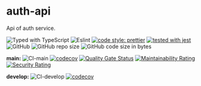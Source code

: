 # auth-api

Api of auth service.

![Typed with TypeScript](https://flat.badgen.net/badge/icon/Typed?icon=typescript&label&labelColor=blue&color=555555)
![Eslint](https://badgen.net/badge/eslint/airbnb/ff5a5f?icon=airbnb)
[![code style: prettier](https://img.shields.io/badge/code_style-prettier-ff69b4.svg)](https://github.com/prettier/prettier)
[![tested with jest](https://img.shields.io/badge/tested_with-jest-99424f.svg)](https://github.com/facebook/jest)
![GitHub](https://img.shields.io/github/license/rainbunny/auth-api)
![GitHub repo size](https://img.shields.io/github/repo-size/rainbunny/auth-api)
![GitHub code size in bytes](https://img.shields.io/github/languages/code-size/rainbunny/auth-api)

**main:**
![CI-main](https://github.com/rainbunny/auth-api/workflows/CI-main/badge.svg)
[![codecov](https://codecov.io/gh/rainbunny/auth-api/branch/main/graph/badge.svg)](https://codecov.io/gh/rainbunny/auth-api)
[![Quality Gate Status](https://sonarcloud.io/api/project_badges/measure?project=rainbunny_auth-api&metric=alert_status)](https://sonarcloud.io/dashboard?id=rainbunny_auth-api)
[![Maintainability Rating](https://sonarcloud.io/api/project_badges/measure?project=rainbunny_auth-api&metric=sqale_rating)](https://sonarcloud.io/dashboard?id=rainbunny_auth-api)
[![Security Rating](https://sonarcloud.io/api/project_badges/measure?project=rainbunny_auth-api&metric=security_rating)](https://sonarcloud.io/dashboard?id=rainbunny_auth-api)

**develop:**
![CI-develop](https://github.com/rainbunny/auth-api/workflows/CI-develop/badge.svg?branch=develop)
[![codecov](https://codecov.io/gh/rainbunny/auth-api/branch/develop/graph/badge.svg)](https://codecov.io/gh/rainbunny/auth-api/branch/develop)
